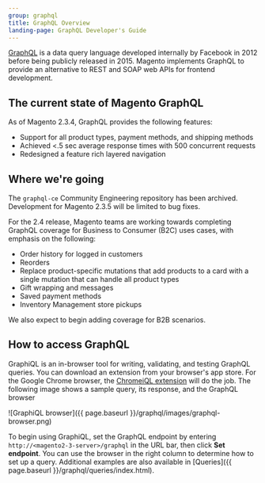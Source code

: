 ```yaml
---
group: graphql
title: GraphQL Overview
landing-page: GraphQL Developer's Guide
---
```


[GraphQL](http://graphql.org/) is a data query language developed internally by Facebook in 2012 before being publicly released in 2015. Magento implements GraphQL to provide an alternative to REST and SOAP web APIs for frontend development.

## The current state of Magento GraphQL

As of Magento 2.3.4, GraphQL provides the following features:

*  Support for all product types, payment methods, and shipping methods
*  Achieved <.5 sec average response times with 500 concurrent requests
*  Redesigned a feature rich layered navigation

## Where we're going

The `graphql-ce` Community Engineering repository has been archived. Development for Magento 2.3.5 will be limited to bug fixes.

For the 2.4 release, Magento teams are working towards completing GraphQL coverage for Business to Consumer (B2C) uses cases, with emphasis on the following:

*  Order history for logged in customers
*  Reorders
*  Replace product-specific mutations that add products to a card with a single mutation that can handle all product types
*  Gift wrapping and messages
*  Saved payment methods
*  Inventory Management store pickups


We also expect to begin adding coverage for B2B scenarios.

## How to access GraphQL

GraphiQL is an in-browser tool for writing, validating, and testing GraphQL queries. You can download an extension from your browser's app store. For the Google Chrome browser, the [ChromeiQL extension](https://chrome.google.com/webstore/detail/chromeiql/fkkiamalmpiidkljmicmjfbieiclmeij?hl=en) will do the job. The following image shows a sample query, its response, and the GraphQL browser

![GraphiQL browser]({{ page.baseurl }}/graphql/images/graphql-browser.png)

To begin using GraphiQL, set the GraphQL endpoint by entering `http://<magento2-3-server>/graphql` in the URL bar, then click **Set endpoint**. You can use the browser in the right column to determine how to set up a query. Additional examples are also available in [Queries]({{ page.baseurl }}/graphql/queries/index.html).
